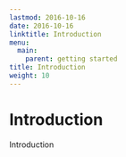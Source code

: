 ```yaml
---
lastmod: 2016-10-16
date: 2016-10-16
linktitle: Introduction
menu:
  main:
    parent: getting started
title: Introduction
weight: 10
---
```


Introduction
============

Introduction
